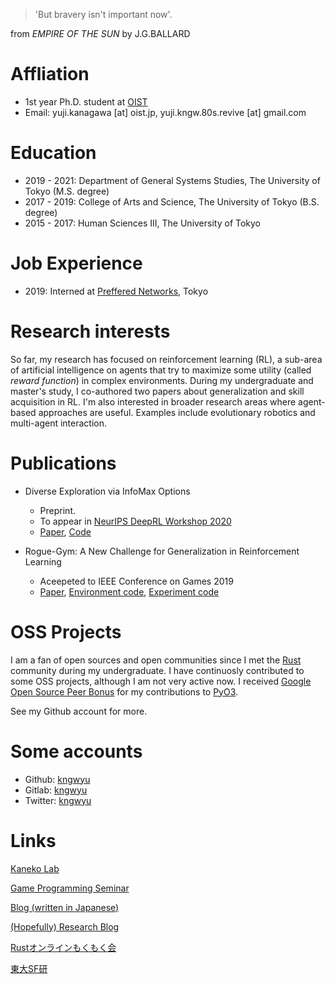 > 'But bravery isn't important now'.

from *EMPIRE OF THE SUN* by J.G.BALLARD

# Affliation
- 1st year Ph.D. student at [OIST](https://www.oist.jp/)
- Email: yuji.kanagawa [at] oist.jp, yuji.kngw.80s.revive [at] gmail.com

# Education
- 2019 - 2021: Department of General Systems Studies, The University of Tokyo (M.S. degree)
- 2017 - 2019: College of Arts and Science, The University of Tokyo (B.S. degree)
- 2015 - 2017: Human Sciences III, The University of Tokyo

# Job Experience
- 2019: Interned at [Preffered Networks](https://www.preferred.jp/), Tokyo

# Research interests
So far, my research has focused on reinforcement learning (RL), a
sub-area of artificial intelligence on agents that try to maximize
some utility (called *reward function*) in complex environments.
During my undergraduate and master's study, I co-authored two papers
about generalization and skill acquisition in RL.
I'm also interested in broader research areas where agent-based
approaches are useful. Examples include evolutionary robotics and
multi-agent interaction.

# Publications
- Diverse Exploration via InfoMax Options
  - Preprint.
  - To appear in [NeurIPS DeepRL Workshop 2020](https://sites.google.com/view/deep-rl-workshop-neurips2020/)
  - [Paper](https://arxiv.org/abs/2010.02756), [Code](https://github.com/kngwyu/infomax-option-critic)

- Rogue-Gym: A New Challenge for Generalization in Reinforcement Learning
  - Aceepeted to IEEE Conference on Games 2019
  - [Paper](https://arxiv.org/abs/1904.08129), [Environment code](https://github.com/kngwyu/rogue-gym), [Experiment code](https://github.com/kngwyu/rogue-gym-agents-cog19)

# OSS Projects
I am a fan of open sources and open communities since I met the
[Rust](https://www.rust-lang.org/) community during my undergraduate.
I have continuosly contributed to some OSS projects, although I am not
very active now.
I received
[Google Open Source Peer Bonus](https://opensource.googleblog.com/2020/10/announcing-latest-google-open-source.html)
for my contributions to [PyO3](https://github.com/PyO3/pyo3).

See my Github account for more.

# Some accounts
- Github: [kngwyu](https://github.com/kngwyu)
- Gitlab: [kngwyu](https://gitlab.com/kngwyu)
- Twitter: [kngwyu](https://twitter.com/kngwyu)

# Links
[Kaneko Lab](http://game.c.u-tokyo.ac.jp/)

[Game Programming Seminar](https://gps.tanaka.ecc.u-tokyo.ac.jp/)

[Blog (written in Japanese)](https://kngwyu.gitlab.io/)

[(Hopefully) Research Blog](https://kngwyu.github.io/rlog)

[Rustオンラインもくもく会](https://rust-online.connpass.com/event/)

[東大SF研](http://www.utsf.org/)
